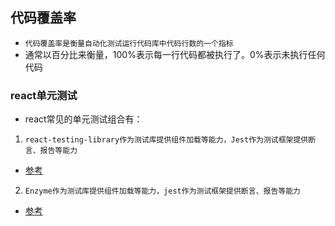 ## 代码覆盖率
*  `代码覆盖率是衡量自动化测试运行代码库中代码行数的一个指标`
* 通常以百分比来衡量，100%表示每一行代码都被执行了。0%表示未执行任何代码


### react单元测试
* react常见的单元测试组合有：
1. `react-testing-library作为测试库提供组件加载等能力，Jest作为测试框架提供断言、报告等能力`
* [参考]("https://juejin.cn/post/6968821346088255525#heading-15")
2. `Enzyme作为测试库提供组件加载等能力，jest作为测试框架提供断言、报告等能力`
* [参考]("https://juejin.cn/post/6844903763526828045")


